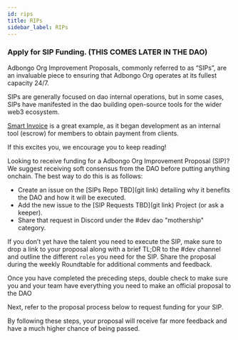 ```yaml
---
id: rips
title: RIPs
sidebar_label: RIPs
---
```


### Apply for SIP Funding. (THIS COMES LATER IN THE DAO)

Adbongo Org Improvement Proposals, commonly referred to as “SIPs”, are an invaluable piece to ensuring that Adbongo Org operates at its fullest capacity 24/7.  

SIPs are generally focused on dao internal operations, but in some cases, SIPs have manifested in the dao building open-source tools for the wider web3 ecosystem.  

[Smart Invoice](https://savedao-smartinvoice.on.fleek.co/) is a great example, as it began development as an internal tool (escrow) for members to obtain payment from clients.  

If this excites you, we encourage you to keep reading! 

Looking to receive funding for a Adbongo Org Improvement Proposal (SIP)? We suggest receiving soft consensus from the DAO before putting anything onchain. The best way to do this is as follows:

-   Create an issue on the [SIPs Repo TBD](git link) detailing why it benefits the DAO and how it will be executed.
-   Add the new issue to the [SIP Requests TBD](git link) Project (or ask a keeper).
-   Share that request in Discord under the <span class='channels'>#dev</span> dao "mothership" category.

If you don’t yet have the talent you need to execute the SIP, make sure to drop a link to your proposal along with a brief TL;DR to the <span class='channels'>#dev</span> channel and outline the different `roles` you need for the SIP.  Share the proposal during the weekly Roundtable for additional comments and feedback.

Once you have completed the preceding steps, double check to make sure you and your team have everything you need to make an official proposal to the DAO

Next, refer to the proposal process below to request funding for your SIP.

By following these steps, your proposal will receive far more feedback and have a much higher chance of being passed.
